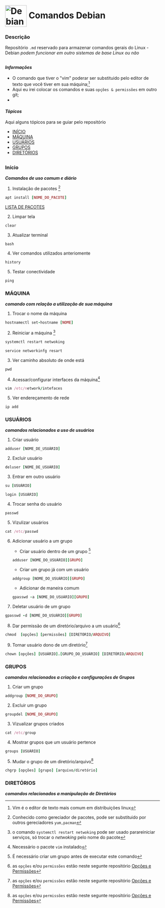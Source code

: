 # <img align="center" alt="Debian" height="70" width="70" src="https://cdn.jsdelivr.net/gh/devicons/devicon/icons/debian/debian-plain-wordmark.svg" /> Comandos Debian

### Descrição

  Repositório ```.md``` reservado para armazenar comandos gerais do Linux - Debian 
  *podem funcionar em outro sistemas de base Linux ou não*

##  

#### *Informações*

- O comando que tiver o "vim" poderar ser substituido pelo editor de texto que você tiver em sua máquina;[^0]
- Aqui eu irei colocar os comandos e suas `opções & permissões` em outro git;
- 

[^0]: Vim é o editor de texto mais comum em distribuições linux

#### *Tópicos*
  Aqui alguns tópicos para se guiar pelo repositório
- [INÍCIO](https://github.com/jvwill/Comandos/blob/main/COMANDOS%20-%20DEBIAN.md#in%C3%ADcioo)
- [MÁQUINA](https://github.com/jvwill/Comandos/blob/Default/COMANDOS%20-%20DEBIAN.md#máquina)
- [USUÁRIOS](https://github.com/jvwill/Comandos/blob/main/COMANDOS%20-%20DEBIAN.md#usuários)
- [GRUPOS](https://github.com/jvwill/Comandos/blob/main/COMANDOS%20-%20DEBIAN.md#grupos)
- [DIRETÓRIOS](https://github.com/jvwill/Comandos/blob/Default/COMANDOS%20-%20DEBIAN.md#diretórios)
##

### Início
***Comandos de uso comum e diário***

1. Instalação de pacotes [^1]
[^1]:Conhecido como gereciador de pacotes, pode ser substituido por outros gereciadores ```yum,pacman```
```ruby
apt install [NOME_DO_PACOTE] 
```

[LISTA DE PACOTES](https://github.com/Jv2205/Comandos/blob/main/Pacotes%20Linux.md)

2. Limpar tela
```ruby
clear
```

3. Atualizar terminal
```ruby
bash
```

4. Ver comandos utilizados anteriomente
```ruby
history
```

5. Testar conectividade
```ruby
ping
```

### MÁQUINA
***comando com relação a utilização de sua máquina***

1. Trocar o nome da máquina
```ruby
hostnamectl set-hostname [NOME]
```

2. Reiniciar a máquina [^2]
[^2]: o comando `systemctl restart netwoking` pode ser usado parareiniciar serviços, só trocar o *netwoking* pelo nome do pacote
```ruby
systemctl restart netwoking
```

```ruby
service networkinfg resart 
```

3. Ver caminho absoluto de onde está
```ruby
pwd
```

4. Acessar/configurar interfaces da máquina[^3]
[^3]: Necessário o pacote `vim` instalado
```ruby
vim /etc/network/intefaces
```

5. Ver endereçamento de rede
```ruby
ip add
```

### USUÁRIOS
***comandos relacionados a uso de usuários***

1. Criar usuário
```ruby
adduser [NOME_DE_USUÁRIO]
```

2. Excluir usuário
```ruby
deluser [NOME_DE_USUÁRIO]
```

3. Entrar em outro usuário
```ruby
su [USUÁRIO]
```

```ruby
login [USUÁRIO]
```

4. Trocar senha do usuário
```ruby
passwd
```

5. Vizulizar usuários
```ruby
cat /etc/passwd
```

6. Adicionar usuário a um grupo
   - Criar usuário dentro de um grupo [^4]
   [^4]:É necessário criar um grupo antes de executar este comando
   ```ruby
   adduser [NOME_DO_USUÁRIO][GRUPO]
   ```
   - Criar um grupo já com um usuário
   ```ruby
   addgroup [NOME_DO_USUÁRIO][GRUPO]
   ```
   - Adicionar de maneira comum
   ```ruby
   gpasswd -a [NOME_DO_USUÁRIO][GRUPO]
   ```

7. Deletar usuário de um grupo
  ```ruby
  gpasswd -d [NOME_DO_USUÁRIO][GRUPO]
  ``` 
  
8. Dar permissão de um diretório/arquivo a um usuário[^5]
[^5]: as ```opções``` e/ou ```permissões``` estão neste segunte repositório [Opções e Permissões](https://github.com/jvwill/Comandos/blob/Default/Opções%20%26%20Permissões%20de%20Comandos.md)
  ```ruby
  chmod  [opções] [permissões] [DIRETÓRIO/ARQUIVO]
  ```
  
9. Tornar usuário dono de um diretório[^5]
  ```ruby
  chown [opções] [USUÁRIO].[GRUPO_DO_USUÁRIO] [DIRETÓRIO/ARQUIVO]
  ```
  
### GRUPOS
***comandos relacionados a criação e configurações de Grupos***

1. Criar um grupo
  ```ruby
  addgroup [NOME_DO_GRUPO]
  ```
2. Excluir um grupo
  ```ruby
  groupdel [NOME_DO_GRUPO]
  ```
3. Vizualizar grupos criados
  ```ruby
  cat /etc/group
  ```
4. Mostrar grupos que um usuário pertence
  ```ruby
  groups [USUÁRIO]
  ```
5. Mudar o grupo de um diretório/arquivo[^5]
  ```ruby
  chgrp [opções] [grupo] [arquivo/diretório]
  ```
  
### DIRETÓRIOS
***comandos relacionados a manipulação de Diretórios***
